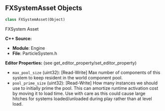## FXSystemAsset Objects

```python
class FXSystemAsset(Object)
```

FXSystem Asset

**C++ Source:**

- **Module**: Engine
- **File**: ParticleSystem.h

**Editor Properties:** (see get_editor_property/set_editor_property)

- ``max_pool_size`` (uint32):  [Read-Write] Max number of components of this system to keep resident in the world component pool.
- ``pool_prime_size`` (uint32):  [Read-Write] How many instances we should use to initially prime the pool.
  This can amortize runtime activation cost by moving it to load time.
  Use with care as this could cause large hitches for systems loaded/unloaded during play rather than at level load.

<a id="unreal.ParticleSystem"></a>